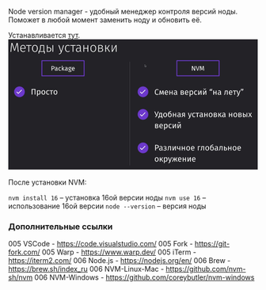 
Node version manager - удобный менеджер контроля версий ноды. Поможет в любой момент заменить ноду и обновить её. 

Устанавливается [тут](https://github.com/nvm-sh/nvm?ysclid=m7jaemneke806087587).
 
![](_png/d7832b7a092a23f5d79e2d887d89cbaa.png)

После установки NVM:

`nvm install 16` – установка 16ой версии ноды
`nvm use 16` – использование 16ой версии
`node --version` – версия ноды

### Дополнительные ссылки

005 VSCode - https://code.visualstudio.com/
005 Fork - https://git-fork.com/
005 Warp - https://www.warp.dev/
005 iTerm - https://iterm2.com/
006 Node.js - https://nodejs.org/en/
006 Brew - https://brew.sh/index_ru
006 NVM-Linux-Mac - https://github.com/nvm-sh/nvm
006 NVM-Windows - https://github.com/coreybutler/nvm-windows
